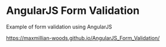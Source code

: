 # AngularJS Form Validation
Example of form validation using AngularJS

https://maxmillian-woods.github.io/AngularJS_Form_Validation/
